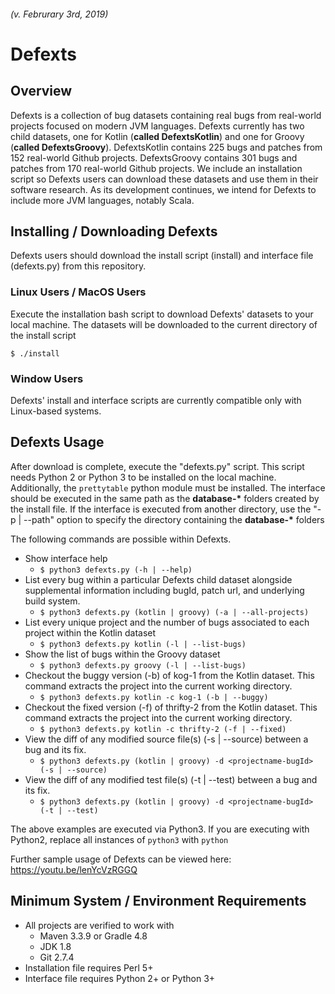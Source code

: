 ###### (v. Februrary 3rd, 2019)
# Defexts

## Overview
Defexts is a collection of bug datasets containing real bugs from real-world projects focused on modern JVM languages.
Defexts currently has two child datasets, one for Kotlin (**called DefextsKotlin**) and one for Groovy (**called DefextsGroovy**).
DefextsKotlin contains 225 bugs and patches from 152 real-world Github projects.
DefextsGroovy contains 301 bugs and patches from 170 real-world Github projects.
We include an installation script so Defexts users can download these datasets and use them in their software research. 
As its development continues, we intend for Defexts to include more JVM languages, notably Scala.

## Installing / Downloading Defexts

Defexts users should download the install script (install) and interface file (defexts.py) from this repository.

### Linux Users / MacOS Users
Execute the installation bash script to download Defexts' datasets to your local machine. The datasets will be downloaded to the current directory of the install script

`$ ./install`

### Window Users
Defexts' install and interface scripts are currently compatible only with Linux-based systems.

## Defexts Usage
After download is complete, execute the "defexts.py" script.
This script needs Python 2 or Python 3 to be installed on the local machine.
Additionally, the `prettytable` python module must be installed.
The interface should be executed in the same path as the **database-\*** folders created by the install file.
If the interface is executed from another directory, use the "-p | --path" option to specify the directory containing the **database-\*** folders

The following commands are possible within Defexts.
- Show interface help
  - `$ python3 defexts.py (-h | --help)`
- List every bug within a particular Defexts child dataset alongside supplemental information including bugId, patch url, and underlying build system.
  - `$ python3 defexts.py (kotlin | groovy) (-a | --all-projects)`
- List every unique project and the number of bugs associated to each project within the Kotlin dataset
  - `$ python3 defexts.py kotlin (-l | --list-bugs)`
- Show the list of bugs within the Groovy dataset
  - `$ python3 defexts.py groovy (-l | --list-bugs)`
- Checkout the buggy version (-b) of kog-1 from the Kotlin dataset. This command extracts the project into the current working directory.
  - `$ python3 defexts.py kotlin -c kog-1 (-b | --buggy)`
- Checkout the fixed version (-f) of thrifty-2 from the Kotlin dataset. This command extracts the project into the current working directory.
  - `$ python3 defexts.py kotlin -c thrifty-2 (-f | --fixed)`
- View the diff of any modified source file(s) (-s | --source) between a bug and its fix.
  - `$ python3 defexts.py (kotlin | groovy) -d <projectname-bugId> (-s | --source)`
- View the diff of any modified test file(s) (-t | --test) between a bug and its fix.
  - `$ python3 defexts.py (kotlin | groovy) -d <projectname-bugId> (-t | --test)`

The above examples are executed via Python3. If you are executing with Python2, replace all instances of `python3` with `python`

Further sample usage of Defexts can be viewed here: https://youtu.be/lenYcVzRGGQ

## Minimum System / Environment Requirements
- All projects are verified to work with
  - Maven 3.3.9 or Gradle 4.8
  - JDK 1.8
  - Git 2.7.4
- Installation file requires Perl 5+
- Interface file requires Python 2+ or Python 3+
